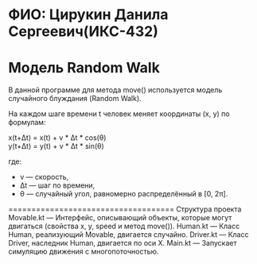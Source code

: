 # ФИО: Цирукин Данила Сергеевич(ИКС-432)

# Модель Random Walk

В данной программе для метода move() используется модель случайного блуждания (Random Walk).

На каждом шаге времени t человек меняет координаты (x, y) по формулам:

x(t+Δt) = x(t) + v * Δt * cos(θ)  
y(t+Δt) = y(t) + v * Δt * sin(θ)  

где:  
- v — скорость,  
- Δt — шаг по времени,  
- θ — случайный угол, равномерно распределённый в [0, 2π].

====================================
Структура проекта
Movable.kt — Интерфейс, описывающий объекты, которые могут двигаться (свойства x, y, speed и метод move()).
Human.kt — Класс Human, реализующий Movable, двигается случайно.
Driver.kt — Класс Driver, наследник Human, двигается по оси X.
Main.kt — Запускает симуляцию движения с многопоточностью.
